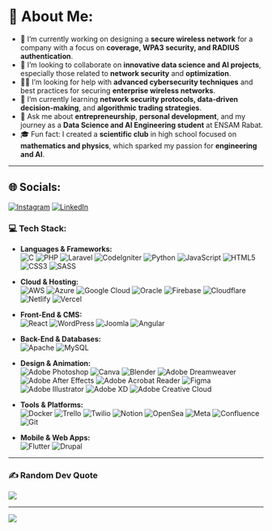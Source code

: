 # 💫 About Me:
- 🔭 I’m currently working on designing a **secure wireless network** for a company with a focus on **coverage, WPA3 security, and RADIUS authentication**.
- 🤝 I’m looking to collaborate on **innovative data science and AI projects**, especially those related to **network security** and **optimization**.
- 🙋‍♂️ I’m looking for help with **advanced cybersecurity techniques** and best practices for securing **enterprise wireless networks**.
- 🌱 I’m currently learning **network security protocols, data-driven decision-making**, and **algorithmic trading strategies**.
- 💬 Ask me about **entrepreneurship**, **personal development**, and my journey as a **Data Science and AI Engineering student** at ENSAM Rabat.
- 🎓 Fun fact: I created a **scientific club** in high school focused on **mathematics and physics**, which sparked my passion for **engineering and AI**.

---

## 🌐 Socials:
[![Instagram](https://img.shields.io/badge/Instagram-%23E4405F.svg?logo=Instagram&logoColor=white)](https://instagram.com/issamiaymane) [![LinkedIn](https://img.shields.io/badge/LinkedIn-%230077B5.svg?logo=linkedin&logoColor=white)](https://linkedin.com/in/issamiaymane) 


### 💻 Tech Stack:
- **Languages & Frameworks:**  
  ![C](https://img.shields.io/badge/C-%2300599C.svg?style=flat&logo=c&logoColor=white) 
  ![PHP](https://img.shields.io/badge/PHP-%23777BB4.svg?style=flat&logo=php&logoColor=white) 
  ![Laravel](https://img.shields.io/badge/Laravel-%23FF2D20.svg?style=flat&logo=laravel&logoColor=white) 
  ![CodeIgniter](https://img.shields.io/badge/CodeIgniter-%23EE4623.svg?style=flat&logo=codeigniter&logoColor=white) 
  ![Python](https://img.shields.io/badge/Python-%233776AB.svg?style=flat&logo=python&logoColor=white) 
  ![JavaScript](https://img.shields.io/badge/JavaScript-%23F7DF1E.svg?style=flat&logo=javascript&logoColor=black) 
  ![HTML5](https://img.shields.io/badge/HTML5-%23E34F26.svg?style=flat&logo=html5&logoColor=white) 
  ![CSS3](https://img.shields.io/badge/CSS3-%231572B6.svg?style=flat&logo=css3&logoColor=white) 
  ![SASS](https://img.shields.io/badge/SASS-%23CC6699.svg?style=flat&logo=sass&logoColor=white)

- **Cloud & Hosting:**  
  ![AWS](https://img.shields.io/badge/AWS-%23232F3E.svg?style=flat&logo=amazon-aws&logoColor=white) 
  ![Azure](https://img.shields.io/badge/Azure-%230078D4.svg?style=flat&logo=microsoft-azure&logoColor=white) 
  ![Google Cloud](https://img.shields.io/badge/Google_Cloud-%234285F4.svg?style=flat&logo=google-cloud&logoColor=white) 
  ![Oracle](https://img.shields.io/badge/Oracle-%23F80000.svg?style=flat&logo=oracle&logoColor=white)
  ![Firebase](https://img.shields.io/badge/Firebase-%23039BE5.svg?style=flat&logo=firebase) 
  ![Cloudflare](https://img.shields.io/badge/Cloudflare-%23F38020.svg?style=flat&logo=cloudflare&logoColor=white) 
  ![Netlify](https://img.shields.io/badge/Netlify-%2300C7B7.svg?style=flat&logo=netlify&logoColor=white) 
  ![Vercel](https://img.shields.io/badge/Vercel-%23000000.svg?style=flat&logo=vercel&logoColor=white)

- **Front-End & CMS:**  
  ![React](https://img.shields.io/badge/React-%2320232a.svg?style=flat&logo=react&logoColor=%2361DAFB) 
  ![WordPress](https://img.shields.io/badge/WordPress-%2321759B.svg?style=flat&logo=wordpress&logoColor=white) 
  ![Joomla](https://img.shields.io/badge/Joomla-%23509389.svg?style=flat&logo=joomla&logoColor=white) 
  ![Angular](https://img.shields.io/badge/Angular-%23DD0031.svg?style=flat&logo=angular&logoColor=white)

- **Back-End & Databases:**  
  ![Apache](https://img.shields.io/badge/Apache-%23D22128.svg?style=flat&logo=apache&logoColor=white) 
  ![MySQL](https://img.shields.io/badge/MySQL-%234479A1.svg?style=flat&logo=mysql&logoColor=white)

- **Design & Animation:**  
  ![Adobe Photoshop](https://img.shields.io/badge/Adobe%20Photoshop-%2331A8FF.svg?style=flat&logo=adobe-photoshop&logoColor=white) 
  ![Canva](https://img.shields.io/badge/Canva-%2300C4CC.svg?style=flat&logo=canva&logoColor=white) 
  ![Blender](https://img.shields.io/badge/Blender-%23F5792A.svg?style=flat&logo=blender&logoColor=white) 
  ![Adobe Dreamweaver](https://img.shields.io/badge/Adobe%20Dreamweaver-%2344A833.svg?style=flat&logo=adobe-dreamweaver&logoColor=white) 
  ![Adobe After Effects](https://img.shields.io/badge/Adobe%20After%20Effects-%23999999.svg?style=flat&logo=adobe-after-effects&logoColor=white) 
  ![Adobe Acrobat Reader](https://img.shields.io/badge/Adobe%20Acrobat%20Reader-%23EC1C24.svg?style=flat&logo=adobe-acrobat-reader&logoColor=white) 
  ![Figma](https://img.shields.io/badge/Figma-%23F24E1E.svg?style=flat&logo=figma&logoColor=white) 
  ![Adobe Illustrator](https://img.shields.io/badge/Adobe%20Illustrator-%23FF9A00.svg?style=flat&logo=adobe-illustrator&logoColor=white) 
  ![Adobe XD](https://img.shields.io/badge/Adobe%20XD-%23FF61F6.svg?style=flat&logo=adobe-xd&logoColor=white) 
  ![Adobe Creative Cloud](https://img.shields.io/badge/Adobe%20Creative%20Cloud-%23DA1F26.svg?style=flat&logo=adobe-creative-cloud&logoColor=white)

- **Tools & Platforms:**  
  ![Docker](https://img.shields.io/badge/Docker-%232496ED.svg?style=flat&logo=docker&logoColor=white) 
  ![Trello](https://img.shields.io/badge/Trello-%23026AA7.svg?style=flat&logo=trello&logoColor=white) 
  ![Twilio](https://img.shields.io/badge/Twilio-%23F22F46.svg?style=flat&logo=twilio&logoColor=white) 
  ![Notion](https://img.shields.io/badge/Notion-%23000000.svg?style=flat&logo=notion&logoColor=white) 
  ![OpenSea](https://img.shields.io/badge/OpenSea-%232C8EBB.svg?style=flat&logo=opensea&logoColor=white) 
  ![Meta](https://img.shields.io/badge/Meta-%231874F2.svg?style=flat&logo=meta&logoColor=white) 
  ![Confluence](https://img.shields.io/badge/Confluence-%23172BF4.svg?style=flat&logo=confluence&logoColor=white) 
  ![Git](https://img.shields.io/badge/Git-%23F05033.svg?style=flat&logo=git&logoColor=white)

- **Mobile & Web Apps:**  
  ![Flutter](https://img.shields.io/badge/Flutter-%2302569B.svg?style=flat&logo=flutter&logoColor=white) 
  ![Drupal](https://img.shields.io/badge/Drupal-%230678BE.svg?style=flat&logo=drupal&logoColor=white)


---

### ✍️ Random Dev Quote
![](https://quotes-github-readme.vercel.app/api?type=horizontal&theme=dark)

---
[![](https://visitcount.itsvg.in/api?id=issamiaymane&icon=0&color=4)](https://visitcount.itsvg.in)
